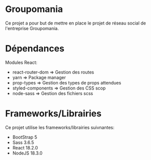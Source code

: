 # Groupomania
Ce projet a pour but de mettre en place le projet de réseau social de l'entreprise Groupomania.

# Dépendances
Modules React:
- react-router-dom => Gestion des routes
- yarn => Package manager
- prop-types => Gestion des types de props attendues
- styled-components => Gestion des CSS scop
- node-sass => Gestion des fichiers scss

# Frameworks/Librairies
Ce projet utilise les frameworks/librairies suivnantes:
- BootStrap 5
- Sass 3.6.5
- React 18.2.0
- NodeJS 18.3.0

